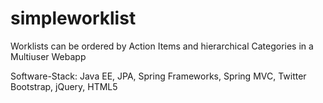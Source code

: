 simpleworklist
==============

Worklists can be ordered by Action Items and hierarchical Categories in a Multiuser Webapp

Software-Stack: Java EE, JPA, Spring Frameworks, Spring MVC, Twitter Bootstrap, jQuery, HTML5